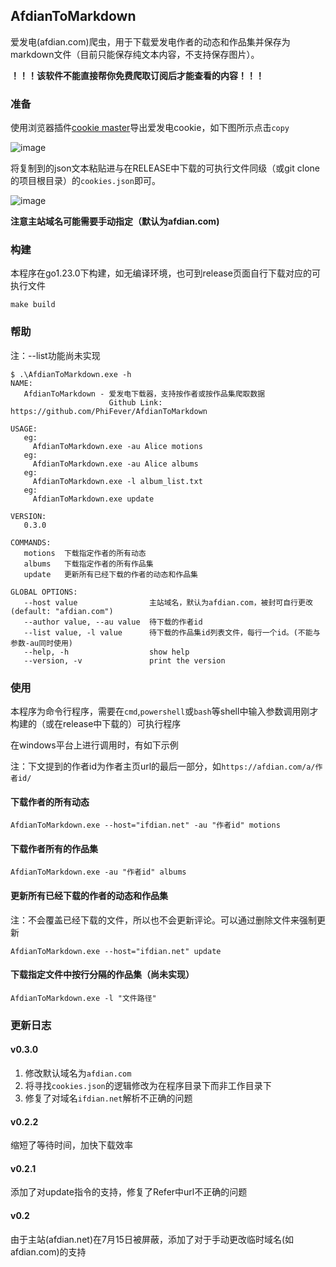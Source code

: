## AfdianToMarkdown

爱发电(afdian.com)爬虫，用于下载爱发电作者的动态和作品集并保存为markdown文件（目前只能保存纯文本内容，不支持保存图片）。

**！！！该软件不能直接帮你免费爬取订阅后才能查看的内容！！！**

### 准备

使用浏览器插件[cookie master](https://chromewebstore.google.com/detail/cookie-master/jahkihogapggenanjnlfdcbgmldngnfl)导出爱发电cookie，如下图所示点击`copy`

![image](https://github.com/user-attachments/assets/d27b0f59-95c0-4080-97b9-d544d5424a33)

将复制到的json文本粘贴进与在RELEASE中下载的可执行文件同级（或git clone的项目根目录）的`cookies.json`即可。

![image](https://github.com/user-attachments/assets/3c9a4a26-fa94-4c38-a69d-359a536446b1)

**注意主站域名可能需要手动指定（默认为afdian.com)**

### 构建

本程序在go1.23.0下构建，如无编译环境，也可到release页面自行下载对应的可执行文件

```
make build
```

### 帮助
注：--list功能尚未实现

```
$ .\AfdianToMarkdown.exe -h
NAME:
   AfdianToMarkdown - 爱发电下载器，支持按作者或按作品集爬取数据
                      Github Link: https://github.com/PhiFever/AfdianToMarkdown

USAGE:
   eg:
     AfdianToMarkdown.exe -au Alice motions
   eg:
     AfdianToMarkdown.exe -au Alice albums
   eg:
     AfdianToMarkdown.exe -l album_list.txt
   eg:
     AfdianToMarkdown.exe update

VERSION:
   0.3.0

COMMANDS:
   motions  下载指定作者的所有动态
   albums   下载指定作者的所有作品集
   update   更新所有已经下载的作者的动态和作品集

GLOBAL OPTIONS:
   --host value                主站域名，默认为afdian.com，被封可自行更改 (default: "afdian.com")
   --author value, --au value  待下载的作者id
   --list value, -l value      待下载的作品集id列表文件，每行一个id。(不能与参数-au同时使用)
   --help, -h                  show help
   --version, -v               print the version

```

### 使用

本程序为命令行程序，需要在`cmd`,`powershell`或`bash`等shell中输入参数调用刚才构建的（或在release中下载的）可执行程序

在windows平台上进行调用时，有如下示例

注：下文提到的作者id为作者主页url的最后一部分，如`https://afdian.com/a/作者id/`

#### 下载作者的所有动态

```shell
AfdianToMarkdown.exe --host="ifdian.net" -au "作者id" motions
```

#### 下载作者所有的作品集

```shell
AfdianToMarkdown.exe -au "作者id" albums
```

#### 更新所有已经下载的作者的动态和作品集
注：不会覆盖已经下载的文件，所以也不会更新评论。可以通过删除文件来强制更新

```shell
AfdianToMarkdown.exe --host="ifdian.net" update
```

#### 下载指定文件中按行分隔的作品集（尚未实现）

```shell
AfdianToMarkdown.exe -l "文件路径"
```

### 更新日志

#### v0.3.0
1. 修改默认域名为`afdian.com`
2. 将寻找`cookies.json`的逻辑修改为在程序目录下而非工作目录下
3. 修复了对域名`ifdian.net`解析不正确的问题

#### v0.2.2

缩短了等待时间，加快下载效率

#### v0.2.1

添加了对update指令的支持，修复了Refer中url不正确的问题

#### v0.2
由于主站(afdian.net)在7月15日被屏蔽，添加了对于手动更改临时域名(如afdian.com)的支持
